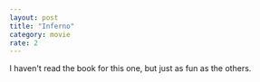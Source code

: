 ```yaml
---
layout: post
title: "Inferno"
category: movie
rate: 2
---
```


I haven't read the book for this one, but just as fun as the others.